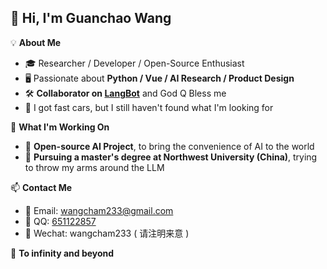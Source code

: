 ## 👋 Hi, I'm Guanchao Wang

💡 **About Me**  
- 🎓 Researcher / Developer / Open-Source Enthusiast  
- 🖥️ Passionate about **Python / Vue / AI Research /  Product Design**  
- 🛠️ **Collaborator on [LangBot](https://github.com/rockchinq/langbot)** and God Q Bless me
- 🎸 I got fast cars, but I still haven't found what I'm looking for

💼 **What I'm Working On**  
- 🤖 **Open-source AI Project**, to bring the convenience of AI to the world
- 🦾 **Pursuing a master's degree at Northwest University (China)**, trying to throw my arms around the LLM
 
📫 **Contact Me**  
- 📮 Email:  wangcham233@gmail.com 
- 🐧 QQ:  [651122857](https://qm.qq.com/q/WI5HieiQ8K)
- 💬 Wechat:  wangcham233  ( 请注明来意 )

🚀 **To infinity and beyond**







 

